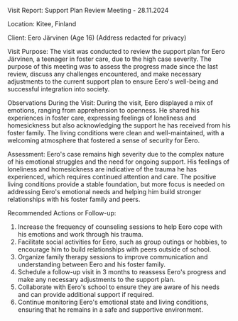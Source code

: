  Visit Report: Support Plan Review Meeting - 28.11.2024

Location: Kitee, Finland

Client: Eero Järvinen (Age 16)
(Address redacted for privacy)

Visit Purpose:
The visit was conducted to review the support plan for Eero Järvinen, a teenager in foster care, due to the high case severity. The purpose of this meeting was to assess the progress made since the last review, discuss any challenges encountered, and make necessary adjustments to the current support plan to ensure Eero's well-being and successful integration into society.

Observations During the Visit:
During the visit, Eero displayed a mix of emotions, ranging from apprehension to openness. He shared his experiences in foster care, expressing feelings of loneliness and homesickness but also acknowledging the support he has received from his foster family. The living conditions were clean and well-maintained, with a welcoming atmosphere that fostered a sense of security for Eero.

Assessment:
Eero's case remains high severity due to the complex nature of his emotional struggles and the need for ongoing support. His feelings of loneliness and homesickness are indicative of the trauma he has experienced, which requires continued attention and care. The positive living conditions provide a stable foundation, but more focus is needed on addressing Eero's emotional needs and helping him build stronger relationships with his foster family and peers.

Recommended Actions or Follow-up:
1. Increase the frequency of counseling sessions to help Eero cope with his emotions and work through his trauma.
2. Facilitate social activities for Eero, such as group outings or hobbies, to encourage him to build relationships with peers outside of school.
3. Organize family therapy sessions to improve communication and understanding between Eero and his foster family.
4. Schedule a follow-up visit in 3 months to reassess Eero's progress and make any necessary adjustments to the support plan.
5. Collaborate with Eero's school to ensure they are aware of his needs and can provide additional support if required.
6. Continue monitoring Eero's emotional state and living conditions, ensuring that he remains in a safe and supportive environment.